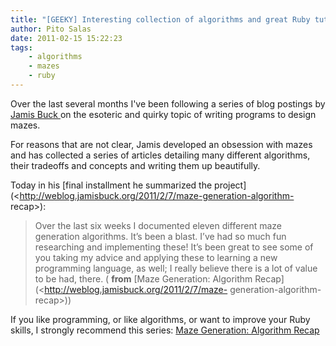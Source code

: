 ```yaml
---
title: "[GEEKY] Interesting collection of algorithms and great Ruby tutorial"
author: Pito Salas
date: 2011-02-15 15:22:23
tags:
    - algorithms
    - mazes
    - ruby
---
```



Over the last several months I've been following a series of blog postings by
[Jamis Buck ](<http://weblog.jamisbuck.org/>)on the esoteric and quirky topic
of writing programs to design mazes.

For reasons that are not clear, Jamis developed an obsession with mazes and
has collected a series of articles detailing many different algorithms, their
tradeoffs and concepts and writing them up beautifully.

Today in his [final installment he summarized the
project](<http://weblog.jamisbuck.org/2011/2/7/maze-generation-algorithm-
recap>):

> Over the last six weeks I documented eleven different maze generation
> algorithms. It’s been a blast. I’ve had so much fun researching and
> implementing these! It’s been great to see some of you taking my advice and
> applying these to learning a new programming language, as well; I really
> believe there is a lot of value to be had, there. ( **from** [Maze
> Generation: Algorithm Recap](<http://weblog.jamisbuck.org/2011/2/7/maze-
> generation-algorithm-recap>))

If you like programming, or like algorithms, or want to improve your Ruby
skills, I strongly recommend this series: [Maze Generation: Algorithm
Recap](<http://weblog.jamisbuck.org/2011/2/7/maze-generation-algorithm-recap>)


